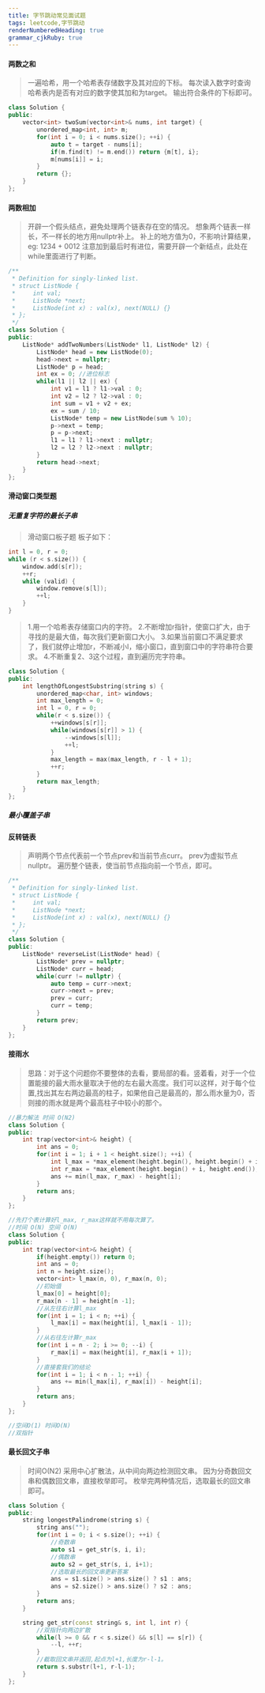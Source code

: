 ```yaml
---
title: 字节跳动常见面试题
tags: leetcode,字节跳动
renderNumberedHeading: true
grammar_cjkRuby: true
---
```


#### 两数之和
>一遍哈希，用一个哈希表存储数字及其对应的下标。
>每次读入数字时查询哈希表内是否有对应的数字使其加和为target。
>输出符合条件的下标即可。
```c++
class Solution {
public:
    vector<int> twoSum(vector<int>& nums, int target) {
        unordered_map<int, int> m;
        for(int i = 0; i < nums.size(); ++i) {
            auto t = target - nums[i];
            if(m.find(t) != m.end()) return {m[t], i};
            m[nums[i]] = i;
        }
        return {}; 
    }
};
```
#### 两数相加
>开辟一个假头结点，避免处理两个链表存在空的情况。
>想象两个链表一样长，不一样长的地方用nullptr补上。
>补上的地方值为0，不影响计算结果，eg: 1234 + 0012
>注意加到最后时有进位，需要开辟一个新结点，此处在while里面进行了判断。
```c++
/**
 * Definition for singly-linked list.
 * struct ListNode {
 *     int val;
 *     ListNode *next;
 *     ListNode(int x) : val(x), next(NULL) {}
 * };
 */
class Solution {
public:
    ListNode* addTwoNumbers(ListNode* l1, ListNode* l2) {
        ListNode* head = new ListNode(0);
        head->next = nullptr;
        ListNode* p = head;
        int ex = 0; //进位标志
        while(l1 || l2 || ex) {
            int v1 = l1 ? l1->val : 0;
            int v2 = l2 ? l2->val : 0;
            int sum = v1 + v2 + ex;
            ex = sum / 10;
            ListNode* temp = new ListNode(sum % 10);
            p->next = temp;
            p = p->next;
            l1 = l1 ? l1->next : nullptr;
            l2 = l2 ? l2->next : nullptr;
        }
        return head->next;
    }
};
```

#### 滑动窗口类型题
##### 无重复字符的最长子串
>滑动窗口板子题
>板子如下：
```c++
int l = 0, r = 0;
while (r < s.size()) {
	window.add(s[r]);
	++r;
	while (valid) {
		window.remove(s[l]);
		++l;
	}
}
```
>1.用一个哈希表存储窗口内的字符。
>2.不断增加r指针，使窗口扩大，由于寻找的是最大值，每次我们更新窗口大小。
>3.如果当前窗口不满足要求了，我们就停止增加r，不断减小l，缩小窗口，直到窗口中的字符串符合要求。
>4.不断重复2、3这个过程，直到遍历完字符串。
```c++
class Solution {
public:
    int lengthOfLongestSubstring(string s) {
        unordered_map<char, int> windows;
        int max_length = 0;
        int l = 0, r = 0;
        while(r < s.size()) {
            ++windows[s[r]];  
            while(windows[s[r]] > 1) {
                --windows[s[l]];
                ++l;
            }
            max_length = max(max_length, r - l + 1);
            ++r;
        }
        return max_length;
    }
};
```
##### 最小覆盖子串

#### 反转链表
>声明两个节点代表前一个节点prev和当前节点curr。
>prev为虚拟节点nullptr。
>遍历整个链表，使当前节点指向前一个节点，即可。
```c++
/**
 * Definition for singly-linked list.
 * struct ListNode {
 *     int val;
 *     ListNode *next;
 *     ListNode(int x) : val(x), next(NULL) {}
 * };
 */
class Solution {
public:
    ListNode* reverseList(ListNode* head) {
        ListNode* prev = nullptr;
        ListNode* curr = head;
        while(curr != nullptr) {
            auto temp = curr->next;
            curr->next = prev;
            prev = curr;
            curr = temp;
        }
        return prev;
    }
};
```
#### 接雨水
>思路：对于这个问题你不要整体的去看，要局部的看。竖着看，对于一个位置能接的最大雨水量取决于他的左右最大高度。我们可以这样，对于每个位置,找出其左右两边最高的柱子，如果他自己是最高的，那么雨水量为0，否则接的雨水就是两个最高柱子中较小的那个。

```c++
//暴力解法 时间 O(N2)
class Solution {
public:
    int trap(vector<int>& height) {
        int ans = 0;
        for(int i = 1; i + 1 < height.size(); ++i) {
            int l_max = *max_element(height.begin(), height.begin() + i);
            int r_max = *max_element(height.begin() + i, height.end());
            ans += min(l_max, r_max) - height[i];
        }
        return ans;
    }
};
```
```c++
//先打个表计算好l_max, r_max这样就不用每次算了。
//时间 O(N) 空间 O(N)
class Solution {
public:
    int trap(vector<int>& height) {
        if(height.empty()) return 0;
        int ans = 0;
        int n = height.size();
        vector<int> l_max(n, 0), r_max(n, 0);
        //初始值
        l_max[0] = height[0];
        r_max[n - 1] = height[n -1]; 
        //从左往右计算l_max
        for(int i = 1; i < n; ++i) {
            l_max[i] = max(height[i], l_max[i - 1]);
        }
        //从右往左计算r_max
        for(int i = n - 2; i >= 0; --i) {
            r_max[i] = max(height[i], r_max[i + 1]);
        }
        //直接套我们的结论
        for(int i = 1; i < n - 1; ++i) {
            ans += min(l_max[i], r_max[i]) - height[i];
        }
        return ans;
    }
};
```
```c++
//空间O(1) 时间O(N)
//双指针
```

#### 最长回文子串
>时间O(N2)
>采用中心扩散法，从中间向两边检测回文串。
>因为分奇数回文串和偶数回文串，直接枚举即可。
>枚举完两种情况后，选取最长的回文串即可。
```c++
class Solution {
public:
    string longestPalindrome(string s) {
        string ans("");
        for(int i = 0; i < s.size(); ++i) {
			//奇数串
            auto s1 = get_str(s, i, i);
			//偶数串
            auto s2 = get_str(s, i, i+1);
			//选取最长的回文串更新答案
            ans = s1.size() > ans.size() ? s1 : ans;
            ans = s2.size() > ans.size() ? s2 : ans;
        }
        return ans;
    }

    string get_str(const string& s, int l, int r) {
		//双指针向两边扩散
        while(l >= 0 && r < s.size() && s[l] == s[r]) {
            --l, ++r;
        }
		//截取回文串并返回,起点为l+1,长度为r-l-1。
        return s.substr(l+1, r-l-1);
    }
};
```